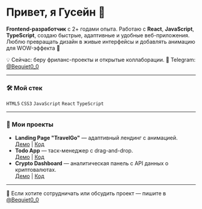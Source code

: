 # Привет, я Гусейн 👋

**Frontend-разработчик** с 2+ годами опыта. Работаю с **React**, **JavaScript**, **TypeScript**, создаю быстрые, адаптивные и удобные веб-приложения. Люблю превращать дизайн в живые интерфейсы и добавлять анимацию для WOW-эффекта 🚀

💡 Сейчас: беру фриланс-проекты и открытые коллаборации. 
💬 Telegram: [@Bequiet0_0](https://t.me/your_tg)  

---

### 🛠 Мой стек
`HTML5` `CSS3` `JavaScript` `React` `TypeScript`

---

### 📌 Мои проекты

- **Landing Page "TravelGo"** — адаптивный лендинг с анимацией.  
  [Демо](https://demo-link.com) | [Код](https://github.com/username/travelgo)
- **Todo App** — таск-менеджер с drag-and-drop.  
  [Демо](https://demo-link.com) | [Код](https://github.com/username/todo-app)
- **Crypto Dashboard** — аналитическая панель с API данных о криптовалютах.  
  [Демо](https://demo-link.com) | [Код](https://github.com/username/crypto-dashboard)

---

💌 Если хотите сотрудничать или обсудить проект — пишите в [@Bequiet0_0](https://t.me/your_tg)
